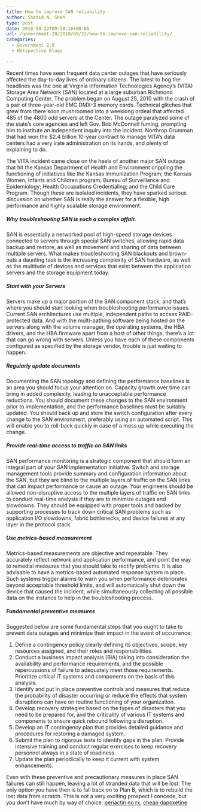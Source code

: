 ```yaml
---
title: How to improve SAN reliability
author: Shahid N. Shah
type: post
date: 2010-09-22T09:58:18+00:00
url: /government-20/2010/09/22/how-to-improve-san-reliability/
categories:
  - Government 2.0
  - Netspective Blogs

---
```

Recent times have seen frequent data center outages that have seriously affected the day-to-day lives of ordinary citizens. The latest to hog the headlines was the one at Virginia Information Technologies Agency&#8217;s (VITA) Storage Area Network (SAN) located at a large suburban Richmond Computing Center. The problem began on August 25, 2010 with the crash of a pair of three-year-old EMC DMX-3 memory cards. Technical glitches that grew from there soon mushroomed into a weeklong ordeal that affected 485 of the 4800 odd servers at the Center. The outage paralyzed some of the state&#8217;s core agencies and left Gov. Bob McDonnell fuming, prompting him to institute an independent inquiry into the incident. Northrop Grumman that had won the $2.4 billion 10-year contract to manage VITA&#8217;s data centers had a very irate administration on its hands, and plenty of explaining to do.

The VITA incident came close on the heels of another major SAN outage that hit the Kansas Department of Health and Environment crippling the functioning of initiatives like the Kansas Immunization Program; the Kansas Women, Infants and Children program; Bureau of Surveillance and Epidemiology; Health Occupations Credentialing; and the Child Care Program. Though these are isolated incidents, they have sparked serious discussion on whether SAN is really the answer for a flexible, high performance and highly scalable storage environment.

##### Why troubleshooting SAN is such a complex affair.

SAN is essentially a networked pool of high-speed storage devices connected to servers through special SAN switches, allowing rapid data backup and restore, as well as movement and sharing of data between multiple servers. What makes troubleshooting SAN blackouts and brown-outs a daunting task is the increasing complexity of SAN hardware, as well as the multitude of devices and services that exist between the application servers and the storage equipment today.

##### Start with your Servers

Servers make up a major portion of the SAN component stack, and that&#8217;s where you should start looking when troubleshooting performance issues. Current SAN architectures use multiple, independent paths to access RAID-protected data. And with the multi-pathing software being hosted on the servers along with the volume manager, the operating systems, the HBA drivers, and the HBA firmware apart from a host of other things, there&#8217;s a lot that can go wrong with servers. Unless you have each of these components configured as specified by the storage vendor, trouble is just waiting to happen.

##### Regularly update documents

Documenting the SAN topology and defining the performance baselines is an area you should focus your attention on. Capacity growth over time can bring in added complexity, leading to unacceptable performance reductions. You should document these changes to the SAN environment prior to implementation, and the performance baselines must be suitably updated. You should back up and store the switch configuration after every change to the SAN environment, preferably using an automated script. This will enable you to roll-back quickly in case of a mess up while executing the change.

##### Provide real-time access to traffic on SAN links

SAN performance monitoring is a strategic component that should form an integral part of your SAN implementation initiative. Switch and storage management tools provide summary and configuration information about the SAN, but they are blind to the multiple layers of traffic on the SAN links that can impact performance or cause an outage. Your engineers should be allowed non-disruptive access to the multiple layers of traffic on SAN links to conduct real-time analysis if they are to minimize outages and slowdowns. They should be equipped with proper tools and backed by supporting processes to track down critical SAN problems such as application I/O slowdowns, fabric bottlenecks, and device failures at any layer in the protocol stack.

##### Use metrics-based measurement

Metrics-based measurements are objective and repeatable. They accurately reflect network and application performance, and point the way to remedial measures that you should take to rectify problems. It is also advisable to have a metrics-based automated response system in place. Such systems trigger alarms to warn you when performance deteriorates beyond acceptable threshold limits, and will automatically shut down the device that caused the incident, while simultaneously collecting all possible data on the instance to help in the troubleshooting process.

##### Fundamental preventive measures

Suggested below are some fundamental steps that you ought to take to prevent data outages and minimize their impact in the event of occurrence:

  1. Define a contingency policy clearly defining its objectives, scope, key resources assigned, and their roles and responsibilities.
  2. Conduct a business impact analysis (BIA) taking into consideration the availability and performance requirements, and the possible repercussions of failure to adequately meet those requirements. Prioritize critical IT systems and components on the basis of this analysis.
  3. Identify and put in place preventive controls and measures that reduce the probability of disaster occurring or reduce the effects that system disruptions can have on routine functioning of your organization.
  4. Develop recovery strategies based on the types of disasters that you need to be prepared for, and the criticality of various IT systems and components to ensure quick rebound following a disruption.
  5. Develop an IT contingency plan that provides detailed guidance and procedures for restoring a damaged system.
  6. Submit the plan to rigorous tests to identify gaps in the plan. Provide intensive training and conduct regular exercises to keep recovery personnel always in a state of readiness.
  7. Update the plan periodically to keep it current with system enhancements.

Even with these preventive and precautionary measures in place SAN failures can still happen, leaving a lot of stranded data that will be lost. The only option you have then is to fall back on to Plan B, which is to rebuild the lost data from scratch. This is not a very exciting prospect I concede, but you don&#8217;t have much by way of choice. [periactin no rx][1], [cheap dapoxetine][2]

 [1]: https://pills24h.com/buy-periactin-cyproheptadine-online-without-prescription/
 [2]: http://prestige-pharmacy.com/dapoxetine-modern-drug/